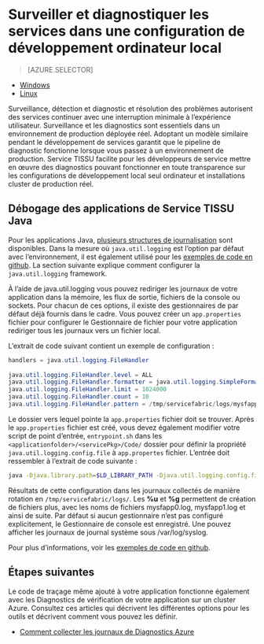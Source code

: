 <properties
   pageTitle="Localement surveiller et diagnostiquer les services écrits avec Azure Service TISSU | Microsoft Azure"
   description="Découvrez comment contrôler et diagnostiquer vos services écrites à l’aide de Microsoft Azure Service tissu sur un ordinateur de développement local."
   services="service-fabric"
   documentationCenter=".net"
   authors="mani-ramaswamy"
   manager="timlt"
   editor=""/>

<tags
   ms.service="service-fabric"
   ms.devlang="dotnet"
   ms.topic="article"
   ms.tgt_pltfrm="NA"
   ms.workload="NA"
   ms.date="09/24/2016"
   ms.author="subramar"/>


# <a name="monitor-and-diagnose-services-in-a-local-machine-development-setup"></a>Surveiller et diagnostiquer les services dans une configuration de développement ordinateur local


> [AZURE.SELECTOR]
- [Windows](service-fabric-diagnostics-how-to-monitor-and-diagnose-services-locally.md)
- [Linux](service-fabric-diagnostics-how-to-monitor-and-diagnose-services-locally-linux.md)

Surveillance, détection et diagnostic et résolution des problèmes autorisent des services continuer avec une interruption minimale à l’expérience utilisateur. Surveillance et les diagnostics sont essentiels dans un environnement de production déployée réel. Adoptant un modèle similaire pendant le développement de services garantit que le pipeline de diagnostic fonctionne lorsque vous passez à un environnement de production. Service TISSU facilite pour les développeurs de service mettre en œuvre des diagnostics pouvant fonctionner en toute transparence sur les configurations de développement local seul ordinateur et installations cluster de production réel.


## <a name="debugging-service-fabric-java-applications"></a>Débogage des applications de Service TISSU Java

Pour les applications Java, [plusieurs structures de journalisation](http://en.wikipedia.org/wiki/Java_logging_framework) sont disponibles. Dans la mesure où `java.util.logging` est l’option par défaut avec l’environnement, il est également utilisé pour les [exemples de code en github](http://github.com/Azure-Samples/service-fabric-java-getting-started).  La section suivante explique comment configurer la `java.util.logging` framework. 
 
À l’aide de java.util.logging vous pouvez rediriger les journaux de votre application dans la mémoire, les flux de sortie, fichiers de la console ou sockets. Pour chacun de ces options, il existe des gestionnaires de par défaut déjà fournis dans le cadre. Vous pouvez créer un `app.properties` fichier pour configurer le Gestionnaire de fichier pour votre application rediriger tous les journaux vers un fichier local. 

L’extrait de code suivant contient un exemple de configuration : 

```java 
handlers = java.util.logging.FileHandler
 
java.util.logging.FileHandler.level = ALL
java.util.logging.FileHandler.formatter = java.util.logging.SimpleFormatter
java.util.logging.FileHandler.limit = 1024000
java.util.logging.FileHandler.count = 10
java.util.logging.FileHandler.pattern = /tmp/servicefabric/logs/mysfapp%u.%g.log             
```

Le dossier vers lequel pointe la `app.properties` fichier doit se trouver. Après le `app.properties` fichier est créé, vous devez également modifier votre script de point d’entrée, `entrypoint.sh` dans les `<applicationfolder>/<servicePkg>/Code/` dossier pour définir la propriété `java.util.logging.config.file` à `app.propertes` fichier. L’entrée doit ressembler à l’extrait de code suivante :

```sh 
java -Djava.library.path=$LD_LIBRARY_PATH -Djava.util.logging.config.file=<path to app.properties> -jar <service name>.jar
```
 
 
Résultats de cette configuration dans les journaux collectés de manière rotation en `/tmp/servicefabric/logs/`. Les **%u** et **%g** permettent de création de fichiers plus, avec les noms de fichiers mysfapp0.log, mysfapp1.log et ainsi de suite. Par défaut si aucun gestionnaire n’est pas configuré explicitement, le Gestionnaire de console est enregistré. Une pouvez afficher les journaux de journal système sous /var/log/syslog.
 
Pour plus d’informations, voir les [exemples de code en github](http://github.com/Azure-Samples/service-fabric-java-getting-started).  



## <a name="next-steps"></a>Étapes suivantes
Le code de traçage même ajouté à votre application fonctionne également avec les Diagnostics de vérification de votre application sur un cluster Azure. Consultez ces articles qui décrivent les différentes options pour les outils et décrivent comment vous pouvez les définir.
* [Comment collecter les journaux de Diagnostics Azure](service-fabric-diagnostics-how-to-setup-lad.md)
